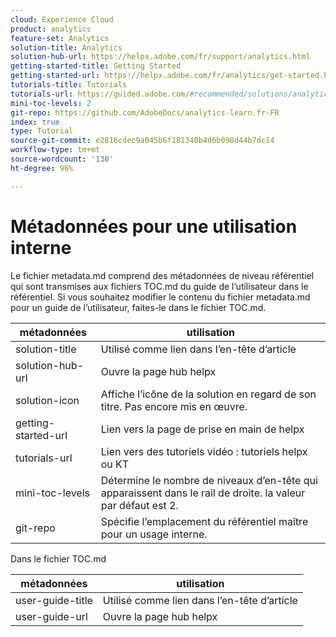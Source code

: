 ```yaml
---
cloud: Experience Cloud
product: analytics
feature-set: Analytics
solution-title: Analytics
solution-hub-url: https://helpx.adobe.com/fr/support/analytics.html
getting-started-title: Getting Started
getting-started-url: https://helpx.adobe.com/fr/analytics/get-started.html
tutorials-title: Tutorials
tutorials-url: https://guided.adobe.com/#recommended/solutions/analytics
mini-toc-levels: 2
git-repo: https://github.com/AdobeDocs/analytics-learn.fr-FR
index: true
type: Tutorial
source-git-commit: e2816cdec9a045b6f181340b4d6b098d44b7dc14
workflow-type: tm+mt
source-wordcount: '130'
ht-degree: 96%

---
```



# Métadonnées pour une utilisation interne

Le fichier metadata.md comprend des métadonnées de niveau référentiel qui sont transmises aux fichiers TOC.md du guide de l’utilisateur dans le référentiel. Si vous souhaitez modifier le contenu du fichier metadata.md pour un guide de l’utilisateur, faites-le dans le fichier TOC.md.

| métadonnées | utilisation |
|--- |--- |
| solution-title | Utilisé comme lien dans l’en-tête d’article |
| solution-hub-url | Ouvre la page hub helpx |
| solution-icon | Affiche l’icône de la solution en regard de son titre. Pas encore mis en œuvre. |
| getting-started-url | Lien vers la page de prise en main de helpx |
| tutorials-url | Lien vers des tutoriels vidéo : tutoriels helpx ou KT |
| mini-toc-levels | Détermine le nombre de niveaux d’en-tête qui apparaissent dans le rail de droite. la valeur par défaut est 2. |
| git-repo | Spécifie l’emplacement du référentiel maître pour un usage interne. |

Dans le fichier TOC.md

| métadonnées | utilisation |
|--- |--- |
| user-guide-title | Utilisé comme lien dans l’en-tête d’article |
| user-guide-url | Ouvre la page hub helpx |
